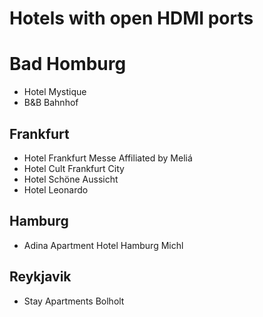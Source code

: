 # Hotels with open HDMI ports

# Bad Homburg
* Hotel Mystique
* B&B Bahnhof

## Frankfurt
* Hotel Frankfurt Messe Affiliated by Meliá
* Hotel Cult Frankfurt City
* Hotel Schöne Aussicht
* Hotel Leonardo

## Hamburg
* Adina Apartment Hotel Hamburg Michl

## Reykjavik
* Stay Apartments Bolholt